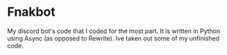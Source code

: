 # Fnakbot
My discord bot's code that I coded for the most part.
It is written in Python using Async (as opposed to Rewrite).
Ive taken out some of my unfinished code.
